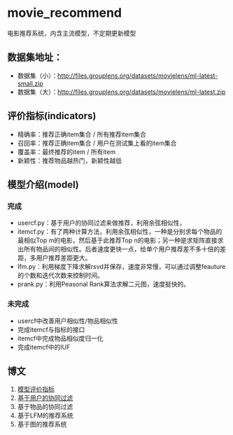 # movie_recommend
电影推荐系统，内含主流模型，不定期更新模型

## 数据集地址：
- 数据集（小）：http://files.grouplens.org/datasets/movielens/ml-latest-small.zip
- 数据集（大）：http://files.grouplens.org/datasets/movielens/ml-latest.zip

## 评价指标(indicators)
- 精确率：推荐正确item集合 / 所有推荐item集合
- 召回率：推荐正确item集合 / 用户在测试集上看的item集合
- 覆盖率：最终推荐的item / 所有item
- 新颖性：推荐物品越热门，新颖性越低

## 模型介绍(model)
### 完成
- usercf.py：基于用户的协同过滤来做推荐，利用余弦相似性，
- itemcf.py：有了两种计算方法，利用余弦相似性，一种是分别求每个物品的最相似Top m的电影，然后基于此推荐Top n的电影；另一种是求矩阵直接求出所有物品间的相似性。后者速度更快一点，给单个用户推荐差不多十倍的差距，多用户推荐差距更大。
- lfm.py：利用梯度下降求解rsvd并保存，速度非常慢，可以通过调整feauture的个数和迭代次数来控制时间。
- prank.py：利用Peasonal Rank算法求解二元图，速度挺快的。
### 未完成
- usercf中改善用户相似性/物品相似性
- 完成itemcf与指标的接口
- itemcf中完成物品相似度归一化
- 完成itemcf中的IUF

## 博文
1. [模型评价指标](https://blog.csdn.net/qq_27075943/article/details/84842149)
2. [基于用户的协同过滤](https://blog.csdn.net/qq_27075943/article/details/84843520)
3. 基于物品的协同过滤
4. 基于LFM的推荐系统
5. 基于图的推荐系统
